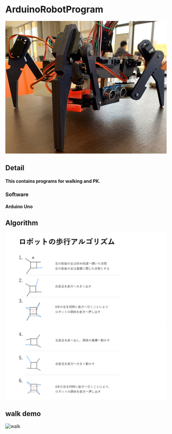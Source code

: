 # ArduinoRobotProgram
![robot image](res/robot.PNG)
## Detail
#### This contains programs for walking and PK.
### Software
#### Arduino Uno
## Algorithm
![walk algorithm1](res/歩行アルゴリズム1.PNG)
![walk algorithm2](res/歩行アルゴリズム2.PNG)
## walk demo
![walk](res/walk.gif)
